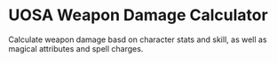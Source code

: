 # UOSA Weapon Damage Calculator
Calculate weapon damage basd on character stats and skill, as well as magical attributes and spell charges.